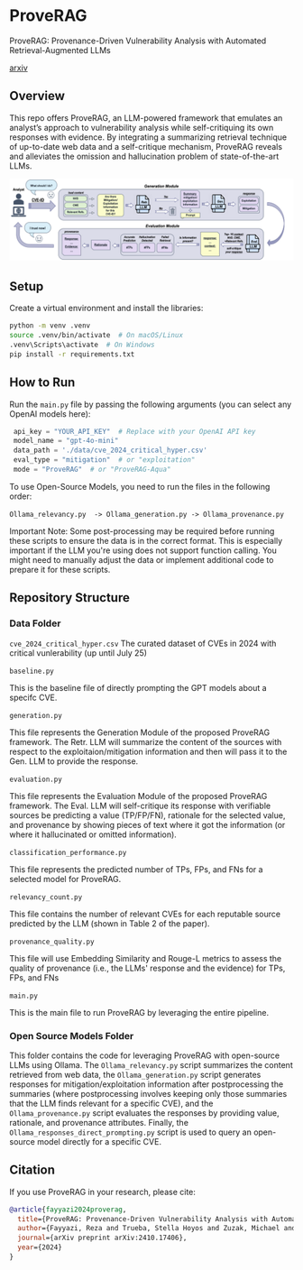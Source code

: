 # ProveRAG
ProveRAG: Provenance-Driven Vulnerability Analysis with Automated Retrieval-Augmented LLMs

[arxiv](https://arxiv.org/abs/2410.17406)  

## Overview

This repo offers ProveRAG, an LLM-powered framework that emulates an analyst’s approach to vulnerability analysis while self-critiquing its own responses with evidence. By integrating a summarizing retrieval technique of up-to-date web data and a self-critique mechanism, ProveRAG reveals and alleviates the omission and hallucination problem of state-of-the-art LLMs. 

![Alt text](images/proveRAG_methodology.png)

## Setup
Create a virtual environment and install the libraries:

```sh
python -m venv .venv
source .venv/bin/activate  # On macOS/Linux
.venv\Scripts\activate  # On Windows
pip install -r requirements.txt
```

## How to Run

Run the `main.py` file by passing the following arguments (you can select any OpenAI models here):
```python
 api_key = "YOUR_API_KEY"  # Replace with your OpenAI API key
 model_name = "gpt-4o-mini"
 data_path = './data/cve_2024_critical_hyper.csv'
 eval_type = "mitigation"  # or "exploitation"
 mode = "ProveRAG"  # or "ProveRAG-Aqua"

```

To use Open-Source Models, you need to run the files in the following order:

 `Ollama_relevancy.py  -> Ollama_generation.py -> Ollama_provenance.py`

Important Note: Some post-processing may be required before running these scripts to ensure the data is in the correct format. This is especially important if the LLM you're using does not support function calling. You might need to manually adjust the data or implement additional code to prepare it for these scripts.

## Repository Structure

### Data Folder
`cve_2024_critical_hyper.csv`
The curated dataset of CVEs in 2024 with critical vunlerability (up until July 25)

`baseline.py` 

This is the baseline file of directly prompting the GPT models about a specifc CVE.

`generation.py`

This file represents the Generation Module of the proposed ProveRAG framework. The Retr. LLM will summarize the content of the sources with respect to the exploitaion/mitigation information and then will pass it to the Gen. LLM to provide the response. 

`evaluation.py` 

This file represents the Evaluation Module of the proposed ProveRAG framework. The Eval. LLM will self-critique its response with verifiable sources be predicting a value (TP/FP/FN), rationale for the selected value, and provenance by showing pieces of text where it got the information (or where it hallucinated or omitted information). 

`classification_performance.py` 

This file represents the predicted number of TPs, FPs, and FNs for a selected model for ProveRAG.

`relevancy_count.py`

This file contains the number of relevant CVEs for each reputable source predicted by the LLM (shown in Table 2 of the paper).

`provenance_quality.py`

This file will use Embedding Similarity and Rouge-L metrics to assess the quality of provenance (i.e., the LLMs' response and the evidence) for TPs, FPs, and FNs

`main.py`

This is the main file to run ProveRAG by leveraging the entire pipeline.

### Open Source Models Folder

This folder contains the code for leveraging ProveRAG with open-source LLMs using Ollama. The `Ollama_relevancy.py` script summarizes the content retrieved from web data, the `Ollama_generation.py` script generates responses for mitigation/exploitation information after postprocessing the summaries (where postprocessing involves keeping only those summaries that the LLM finds relevant for a specific CVE), and the `Ollama_provenance.py` script evaluates the responses by providing value, rationale, and provenance attributes. Finally, the `Ollama_responses_direct_prompting.py` script is used to query an open-source model directly for a specific CVE.


## Citation

If you use ProveRAG in your research, please cite:

```bibtex
@article{fayyazi2024proverag,
  title={ProveRAG: Provenance-Driven Vulnerability Analysis with Automated Retrieval-Augmented LLMs},
  author={Fayyazi, Reza and Trueba, Stella Hoyos and Zuzak, Michael and Yang, Shanchieh Jay},
  journal={arXiv preprint arXiv:2410.17406},
  year={2024}
}
